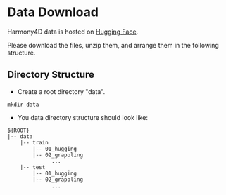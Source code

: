 # Data Download

Harmony4D data is hosted on [Hugging Face](https://huggingface.co/datasets/Jyun-Ting/Harmony4D/tree/main).

Please download the files, unzip them, and arrange them in the following structure.

## Directory Structure

- Create a root directory "data".

```shell
mkdir data
```

- You data directory structure should look like:

```
${ROOT}
|-- data
    |-- train
        |-- 01_hugging
        |-- 02_grappling
              ...
    |-- test
        |-- 01_hugging
        |-- 02_grappling
              ...
``` 
